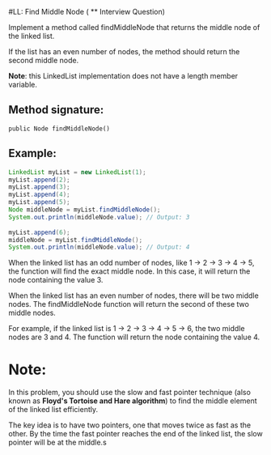 #LL: Find Middle Node ( ** Interview Question)

Implement a method called findMiddleNode that returns the middle node of the linked list.

If the list has an even number of nodes, the method should return the second middle node.

**Note**: this LinkedList implementation does not have a length member variable.

## Method signature:

``public Node findMiddleNode()``

## Example:

``` java
LinkedList myList = new LinkedList(1);
myList.append(2);
myList.append(3);
myList.append(4);
myList.append(5);
Node middleNode = myList.findMiddleNode();
System.out.println(middleNode.value); // Output: 3
 
myList.append(6);
middleNode = myList.findMiddleNode();
System.out.println(middleNode.value); // Output: 4
```

When the linked list has an odd number of nodes, like 1 -> 2 -> 3 -> 4 -> 5, the function will find the exact middle node. In this case, it will return the node containing the value 3.

When the linked list has an even number of nodes, there will be two middle nodes. The findMiddleNode function will return the second of these two middle nodes.

For example, if the linked list is 1 -> 2 -> 3 -> 4 -> 5 -> 6, the two middle nodes are 3 and 4. The function will return the node containing the value 4.


# Note:

In this problem, you should use the slow and fast pointer technique (also known as **Floyd's Tortoise and Hare algorithm**) to find the middle element of the linked list efficiently.

The key idea is to have two pointers, one that moves twice as fast as the other. By the time the fast pointer reaches the end of the linked list, the slow pointer will be at the middle.s